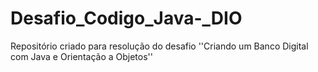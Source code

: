 # Desafio_Codigo_Java-_DIO
Repositório criado para resolução do desafio ''Criando um Banco Digital com Java e Orientação a Objetos''
